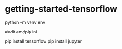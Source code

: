 # getting-started-tensorflow

python -m venv env

#edit env/pip.ini

pip install tensorflow
pip install jupyter